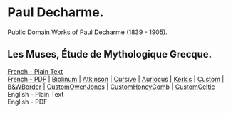 # Paul Decharme.

Public Domain Works of Paul Decharme (1839 - 1905).

## Les Muses, Étude de Mythologique Grecque.

[French - Plain Text](muses-mythologique-grecque/full-text-french.md)  
[French - PDF](https://cdn.solaranamnesis.com/Decharme/muses_decharme_1869_french.pdf) | [Biolinum](https://cdn.solaranamnesis.com/Decharme/muses_decharme_1869_french_biolinum.pdf) | [Atkinson](https://cdn.solaranamnesis.com/Decharme/muses_decharme_1869_french_atkinson.pdf) | [Cursive](https://cdn.solaranamnesis.com/Decharme/muses_decharme_1869_french_frcursive.pdf) | [Auriocus](https://cdn.solaranamnesis.com/Decharme/muses_decharme_1869_french_aurical.pdf) | [Kerkis](https://cdn.solaranamnesis.com/Decharme/muses_decharme_1869_french_kerkis.pdf) | [Custom](https://cdn.solaranamnesis.com/Decharme/muses_decharme_1869_french_custom.pdf) | [B&WBorder](https://cdn.solaranamnesis.com/Decharme/muses_decharme_1869_french_bwborder.pdf) | [CustomOwenJones](https://cdn.solaranamnesis.com/Decharme/muses_decharme_1869_french_owens.pdf) | [CustomHoneyComb](https://cdn.solaranamnesis.com/Decharme/muses_decharme_1869_french_honeycomb.pdf) | [CustomCeltic](https://cdn.solaranamnesis.com/Decharme/muses_decharme_1869_french_custom-2.pdf)  
English - Plain Text  
English - PDF  
